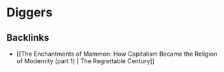 # Diggers



## Backlinks

-   [[The Enchantments of Mammon: How Capitalism Became the Religion of Modernity (part 1) | The Regrettable Century]]
